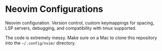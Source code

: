 # Neovim Configurations

Neovim configuration. Version control, custom keymappings for spacing, LSP servers, debugging, and compatibility with tmux supported.

The code is extremely messy. Make sure on a Mac to clone this repository into the `~/.config/nvim/` directory.
